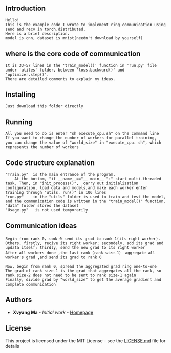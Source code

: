 ## Introduction 
    Hello! 
    This is the example code I wrote to implement ring communication using send and recv in torch.distributed. 
    Here is a brief description.
    model is cnn, dataset is mnist(needn't download by yourself)
 
## where is the core code of communication
    It is 33-57 lines in the 'train_model()' function in 'run.py' file under 'utiles' folder, between 'loss.backward()' and 'optimizer.step()'.   
    There are detailed comments to explain my ideas.
 
## Installing
 
    Just download this folder directly
 
## Running
 
    All you need to do is enter "sh execute_cpu.sh" on the command line
    If you want to change the number of workers for parallel training, 
    you can change the value of "world_size" in "execute_cpu. sh", which represents the number of workers

## Code structure explanation
 
    "Train.py"  is the main entrance of the program.    
        At the bottom, "if __name__=="__ main__ ":" start multi-threaded task. Then, in "init_process()",  carry out initialization configuration, load data and models,and make each worker enter training through "utils. run()" in 106 lines
    "run.py"    in the "utils" folder is used to train and test the model, and the communication code is written in the "train_model()" function.
    "data" folder stores the dataset
    "Usage.py"   is not used temporarily
 
## Communication ideas
    Begin from rank 0，rank 0 send its grad to rank 1(its right worker).
    Others, firstly, recive its right worker; secondely, add its grad and updata itself; thirdly, send the new grad to its right worker
    After all workers done ,the last rank（rank size-1） aggregate all worker's grad ,and send its grad to rank 0
    
    Now, begin from rank 0, spread the aggregated grad ring one-to-one
    The grad of rank size-1 is the grad that aggregates all the rank, so rank size-2 does not need to be sent to rank size-1 again
    Finally, divide grad by "world_size" to get the average gradient and complete communication
 
## Authors
 
* **Xvyang Ma** - *Initial work* - [Homepage](https://github.com/serein-dream)
 
 
## License
 
This project is licensed under the MIT License - see the [LICENSE.md](LICENSE.md) file for details
 
